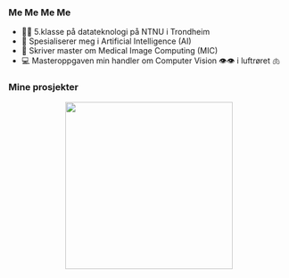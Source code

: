 ### Me Me Me Me

- 👩‍🎓 5.klasse på datateknologi på NTNU i Trondheim
- 🧠 Spesialiserer meg i Artificial Intelligence (AI)
- 🩻 Skriver master om Medical Image Computing (MIC)
- 💻 Masteroppgaven min handler om Computer Vision 👁️👁️ i luftrøret 🫁

### Mine prosjekter
<div id="header" align="center">
  <img src="https://media0.giphy.com/media/QeuIjgyfsHp6w/giphy.gif?cid=ecf05e47aq54dqsqpaw4mt8g56ozauluz6huxltni18gvah9&rid=giphy.gif&ct=g" hight="300" width="300"/>
</div>

